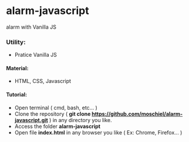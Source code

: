 # alarm-javascript
alarm with Vanilla JS

### Utility:
- Pratice Vanilla JS

#### Material:
- HTML, CSS, Javascript

#### Tutorial:
- Open terminal ( cmd, bash, etc... )
- Clone the repository ( <b>git clone https://github.com/moschiel/alarm-javascript.git</b> ) in any directory you like.
- Access the folder <b>alarm-javascript</b>
- Open file <b>index.html</b> in any browser you like ( Ex: Chrome, Firefox... )




